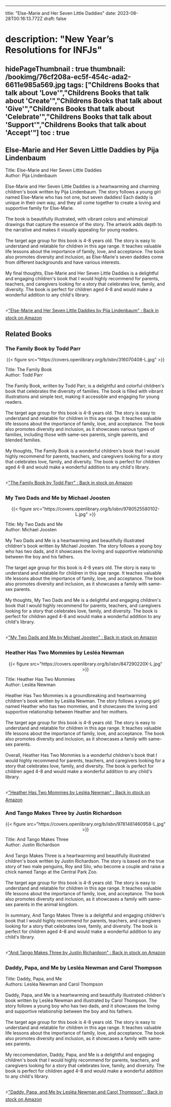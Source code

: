 
---
title: "Else-Marie and Her Seven Little Daddies"
date: 2023-08-28T00:16:13.772Z
draft: false
# description: "New Year’s Resolutions for INFJs"
hidePageThumbnail : true
thumbnail: /bookimg/76cf208a-ec5f-454c-ada2-6611e985a569.jpg
tags: ["Childrens Books that talk about 'Love'","Childrens Books that talk about 'Create'","Childrens Books that talk about 'Give'","Childrens Books that talk about 'Celebrate'","Childrens Books that talk about 'Support'","Childrens Books that talk about 'Accept'"]
toc : true
---
## Else-Marie and Her Seven Little Daddies by Pija Lindenbaum

Title: Else-Marie and Her Seven Little Daddies</br>
Author: Pija Lindenbaum</br></br>
Else-Marie and Her Seven Little Daddies is a heartwarming and charming children's book written by Pija Lindenbaum. The story follows a young girl named Else-Marie who has not one, but seven daddies! Each daddy is unique in their own way, and they all come together to create a loving and supportive family for Else-Marie.</br></br>
The book is beautifully illustrated, with vibrant colors and whimsical drawings that capture the essence of the story. The artwork adds depth to the narrative and makes it visually appealing for young readers.</br></br>
The target age group for this book is 4-8 years old. The story is easy to understand and relatable for children in this age range. It teaches valuable life lessons about the importance of family, love, and acceptance. The book also promotes diversity and inclusion, as Else-Marie's seven daddies come from different backgrounds and have various interests.</br></br>
My final thoughts, Else-Marie and Her Seven Little Daddies is a delightful and engaging children's book that I would highly recommend for parents, teachers, and caregivers looking for a story that celebrates love, family, and diversity. The book is perfect for children aged 4-8 and would make a wonderful addition to any child's library.</br></br>

<p>⚡<a id="aflink" href="https://www.amazon.com/gp/search?ie=UTF8&tag=klayu00-20&linkCode=ur2&linkId=6639bed89a8ad8dd2705e40644eb43d3&camp=1789&creative=9325&index=books&keywords=Else-Marie and Her Seven Little Daddies by Pija Lindenbaum" class="one" target="_blank" title='"Else-Marie and Her Seven Little Daddies by Pija Lindenbaum" : Back in stock on Amazon'>"Else-Marie and Her Seven Little Daddies by Pija Lindenbaum" : Back in stock on Amazon</a></p>

## Related Books
### The Family Book by Todd Parr
<center>
{{< figure src="https://covers.openlibrary.org/b/isbn/316070408-L.jpg" >}}
</center>

Title: The Family Book</br>
Author: Todd Parr</br></br>
The Family Book, written by Todd Parr, is a delightful and colorful children's book that celebrates the diversity of families. The book is filled with vibrant illustrations and simple text, making it accessible and engaging for young readers.</br></br>
The target age group for this book is 4-8 years old. The story is easy to understand and relatable for children in this age range. It teaches valuable life lessons about the importance of family, love, and acceptance. The book also promotes diversity and inclusion, as it showcases various types of families, including those with same-sex parents, single parents, and blended families.</br></br>
My thoughts, The Family Book is a wonderful children's book that I would highly recommend for parents, teachers, and caregivers looking for a story that celebrates love, family, and diversity. The book is perfect for children aged 4-8 and would make a wonderful addition to any child's library.</br></br>

<p>⚡<a id="aflink" href="https://www.amazon.com/gp/search?ie=UTF8&tag=klayu00-20&linkCode=ur2&linkId=6639bed89a8ad8dd2705e40644eb43d3&camp=1789&creative=9325&index=books&keywords=The Family Book by Todd Parr" class="one" target="_blank" title='"The Family Book by Todd Parr" : Back in stock on Amazon'>"The Family Book by Todd Parr" : Back in stock on Amazon</a></p>

### My Two Dads and Me by Michael Joosten
<center>
{{< figure src="https://covers.openlibrary.org/b/isbn/9780525580102-L.jpg" >}}
</center>

Title: My Two Dads and Me</br>
Author: Michael Joosten</br></br>
My Two Dads and Me is a heartwarming and beautifully illustrated children's book written by Michael Joosten. The story follows a young boy who has two dads, and it showcases the loving and supportive relationship between the boy and his fathers.</br></br>
The target age group for this book is 4-8 years old. The story is easy to understand and relatable for children in this age range. It teaches valuable life lessons about the importance of family, love, and acceptance. The book also promotes diversity and inclusion, as it showcases a family with same-sex parents.</br></br>
My thoughts, My Two Dads and Me is a delightful and engaging children's book that I would highly recommend for parents, teachers, and caregivers looking for a story that celebrates love, family, and diversity. The book is perfect for children aged 4-8 and would make a wonderful addition to any child's library.</br></br>

<p>⚡<a id="aflink" href="https://www.amazon.com/gp/search?ie=UTF8&tag=klayu00-20&linkCode=ur2&linkId=6639bed89a8ad8dd2705e40644eb43d3&camp=1789&creative=9325&index=books&keywords=My Two Dads and Me by Michael Joosten" class="one" target="_blank" title='"My Two Dads and Me by Michael Joosten" : Back in stock on Amazon'>"My Two Dads and Me by Michael Joosten" : Back in stock on Amazon</a></p>

### Heather Has Two Mommies by Lesléa Newman
<center>
{{< figure src="https://covers.openlibrary.org/b/isbn/847290220X-L.jpg" >}}
</center>

Title: Heather Has Two Mommies</br>
Author: Lesléa Newman</br></br>
Heather Has Two Mommies is a groundbreaking and heartwarming children's book written by Lesléa Newman. The story follows a young girl named Heather who has two mommies, and it showcases the loving and supportive relationship between Heather and her mothers.</br></br>
The target age group for this book is 4-8 years old. The story is easy to understand and relatable for children in this age range. It teaches valuable life lessons about the importance of family, love, and acceptance. The book also promotes diversity and inclusion, as it showcases a family with same-sex parents.</br></br>
Overall, Heather Has Two Mommies is a wonderful children's book that I would highly recommend for parents, teachers, and caregivers looking for a story that celebrates love, family, and diversity. The book is perfect for children aged 4-8 and would make a wonderful addition to any child's library.</br></br>

<p>⚡<a id="aflink" href="https://www.amazon.com/gp/search?ie=UTF8&tag=klayu00-20&linkCode=ur2&linkId=6639bed89a8ad8dd2705e40644eb43d3&camp=1789&creative=9325&index=books&keywords=Heather Has Two Mommies by Lesléa Newman" class="one" target="_blank" title='"Heather Has Two Mommies by Lesléa Newman" : Back in stock on Amazon'>"Heather Has Two Mommies by Lesléa Newman" : Back in stock on Amazon</a></p>

### And Tango Makes Three by Justin Richardson
<center>
{{< figure src="https://covers.openlibrary.org/b/isbn/9781481460958-L.jpg" >}}
</center>

Title: And Tango Makes Three</br>
Author: Justin Richardson</br></br>
And Tango Makes Three is a heartwarming and beautifully illustrated children's book written by Justin Richardson. The story is based on the true story of two male penguins, Roy and Silo, who become a couple and raise a chick named Tango at the Central Park Zoo.</br></br>
The target age group for this book is 4-8 years old. The story is easy to understand and relatable for children in this age range. It teaches valuable life lessons about the importance of family, love, and acceptance. The book also promotes diversity and inclusion, as it showcases a family with same-sex parents in the animal kingdom.</br></br>
In summary, And Tango Makes Three is a delightful and engaging children's book that I would highly recommend for parents, teachers, and caregivers looking for a story that celebrates love, family, and diversity. The book is perfect for children aged 4-8 and would make a wonderful addition to any child's library.</br></br>

<p>⚡<a id="aflink" href="https://www.amazon.com/gp/search?ie=UTF8&tag=klayu00-20&linkCode=ur2&linkId=6639bed89a8ad8dd2705e40644eb43d3&camp=1789&creative=9325&index=books&keywords=And Tango Makes Three by Justin Richardson" class="one" target="_blank" title='"And Tango Makes Three by Justin Richardson" : Back in stock on Amazon'>"And Tango Makes Three by Justin Richardson" : Back in stock on Amazon</a></p>

### Daddy, Papa, and Me by Lesléa Newman and Carol Thompson
Title: Daddy, Papa, and Me</br>
Authors: Lesléa Newman and Carol Thompson</br></br>
Daddy, Papa, and Me is a heartwarming and beautifully illustrated children's book written by Lesléa Newman and illustrated by Carol Thompson. The story follows a young boy who has two dads, and it showcases the loving and supportive relationship between the boy and his fathers.</br></br>
The target age group for this book is 4-8 years old. The story is easy to understand and relatable for children in this age range. It teaches valuable life lessons about the importance of family, love, and acceptance. The book also promotes diversity and inclusion, as it showcases a family with same-sex parents.</br></br>
My reccomendation, Daddy, Papa, and Me is a delightful and engaging children's book that I would highly recommend for parents, teachers, and caregivers looking for a story that celebrates love, family, and diversity. The book is perfect for children aged 4-8 and would make a wonderful addition to any child's library.</br></br>

<p>⚡<a id="aflink" href="https://www.amazon.com/gp/search?ie=UTF8&tag=klayu00-20&linkCode=ur2&linkId=6639bed89a8ad8dd2705e40644eb43d3&camp=1789&creative=9325&index=books&keywords=Daddy, Papa, and Me by Lesléa Newman and Carol Thompson" class="one" target="_blank" title='"Daddy, Papa, and Me by Lesléa Newman and Carol Thompson" : Back in stock on Amazon'>"Daddy, Papa, and Me by Lesléa Newman and Carol Thompson" : Back in stock on Amazon</a></p>
